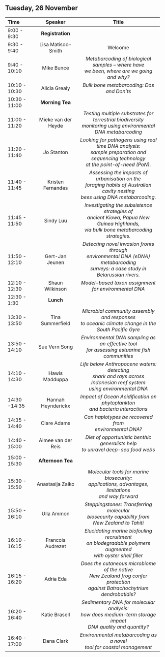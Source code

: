 ## Tuesday, 26 November

| Time  | Speaker | Title |
| :---  | :---:   | :---: |
| 9:00 - 9:30 | **Registration** |  |
| 9:30 - 9:40 | Lisa Matisoo-Smith | Welcome |
| 9:40 - 10:10 | Mike Bunce | *Metabarcoding of biological samples – where have <br> we been, where are we going and why?* |
| 10:10 - 10:30 | Alicia Grealy | *Bulk bone metabarcoding: Dos and Don’ts* |
| 10:30 - 11:00 | **Morning Tea**  |
| 11:00 - 11:20 | Mieke van der Heyde | *Testing multiple substrates for terrestrial biodiversity <br> monitoring using environmental DNA metabarcoding* |
| 11:20 - 11:40 | Jo Stanton | *Looking for pathogens using real time DNA analysis:<br> sample preparation and sequencing technology<br> at the point-of-need (PoN).* |
| 11:40 - 11:45 | Kristen Fernandes | *Assessing the impacts of urbanisation on the<br> foraging habits of Australian cavity nesting<br> bees using DNA metabarcoding.* |
| 11:45 - 11:50 | Sindy Luu	| *Investigating the subsistence strategies of<br> ancient Kiowa, Papua New Guinea Highlands, <br>via bulk bone metabarcoding strategies.* |
| 11:50 - 12:10 | Gert-Jan Jeunen	| *Detecting novel invasion fronts through<br> environmental DNA (eDNA) metabarcoding<br> surveys: a case study in Belarussian rivers.* |
| 12:10 - 12:30 | Shaun Wilkinson	| *Model-based taxon assignment for environmental DNA* |
| 12:30 - 1:30 | **Lunch** | |
| 13:30 - 13:50 | Tina Summerfield | *Microbial community assembly and responses<br> to oceanic climate change in the South Pacific Gyre* |
| 13:50 - 14:10 | Sue Vern Song | *Environmental DNA sampling as an effective tool<br> for assessing estuarine fish communities* |
| 14:10 - 14:30 | Hawis Madduppa | *Life below Anthropocene waters: detecting<br> shark and rays across Indonesian reef system<br> using environmental DNA* |
| 14:30 -14:35 | Hannah Heynderickx | *Impact of Ocean Acidification on phytoplankton<br> and bacteria interactions* |
| 14:35 - 14:40 | Clare Adams | *Can haplotypes be recovered from <br>environmental DNA?* |
| 14:40 - 15:00 | Aimee van der Reis | *Diet of opportunistic benthic generalists help<br> to unravel deep-sea food webs* |
| 15:00 - 15:30 | **Afternoon Tea** | |
| 15:30 - 15:50 | Anastasija Zaiko | *Molecular tools for marine biosecurity:<br> applications, advantages, limitations<br> and way forward* |
| 15:50 - 16:10 | Ulla Ammon | *Steppingstones: Transferring molecular<br> biosecurity capability from<br> New Zealand to Tahiti* |
| 16:10 - 16:15 | Francois Audrezet | *Elucidating marine biofouling recruitment<br> on biodegradable polymers augmented<br> with oyster shell filler* |
| 16:15 - 16:20 | Adria Eda | *Does the cutaneous microbiome of the native<br> New Zealand frog confer protection<br> against Batrachochytrium dendrobatidis?* |
| 16:20 - 16:40 | Katie Brasell | *Sedimentary DNA for molecular analysis:<br> how does medium-term storage impact<br> DNA quality and quantity?* |
| 16:40 - 17:00 | Dana Clark | *Environmental metabarcoding as a novel<br> tool for coastal management* |
